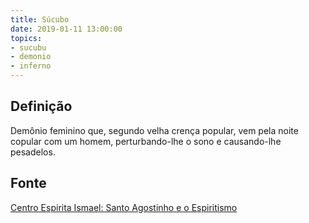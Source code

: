 ```yaml
---
title: Súcubo
date: 2019-01-11 13:00:00
topics:
- sucubu
- demonio
- inferno
---
```


## Definição
Demônio feminino que, segundo velha crença popular, vem pela noite copular com
um homem, perturbando-lhe o sono e causando-lhe pesadelos.

## Fonte
[Centro Espirita Ismael: Santo Agostinho e o Espiritismo](https://ceismael.com.br/filosofia/santo-agostinho-e-espiritismo.htm)

